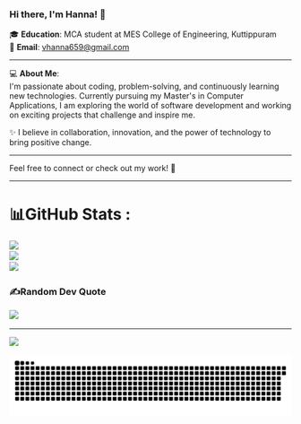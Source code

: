 ### Hi there, I'm Hanna! 👋  

🎓 **Education**: MCA student at MES College of Engineering, Kuttippuram  
📧 **Email**: [vhanna659@gmail.com](mailto:vhanna659@gmail.com)  

---

💻 **About Me**:  
I'm passionate about coding, problem-solving, and continuously learning new technologies. Currently pursuing my Master's in Computer Applications, I am exploring the world of software development and working on exciting projects that challenge and inspire me.  

✨ I believe in collaboration, innovation, and the power of technology to bring positive change.  

---

Feel free to connect or check out my work! 🌟  

---
# 📊GitHub Stats :
![](https://github-readme-stats.vercel.app/api?username=imhannnah&theme=chartreuse-dark&hide_border=true&include_all_commits=true&count_private=false)<br/>
![](https://github-readme-streak-stats.herokuapp.com/?user=imhannnah&theme=chartreuse-dark&hide_border=true)<br/>
![](https://github-readme-stats.vercel.app/api/top-langs/?username=imhannnah&theme=chartreuse-dark&hide_border=true&include_all_commits=true&count_private=false&layout=compact)

### ✍️Random Dev Quote
![](https://quotes-github-readme.vercel.app/api?type=horizontal&theme=dark)

---
[![](https://visitcount.itsvg.in/api?id=imhannnah&icon=2&color=0)](https://visitcount.itsvg.in)

[![](https://github.com/imhannnah/imhannnah/blob/main/snake.svg)]()
